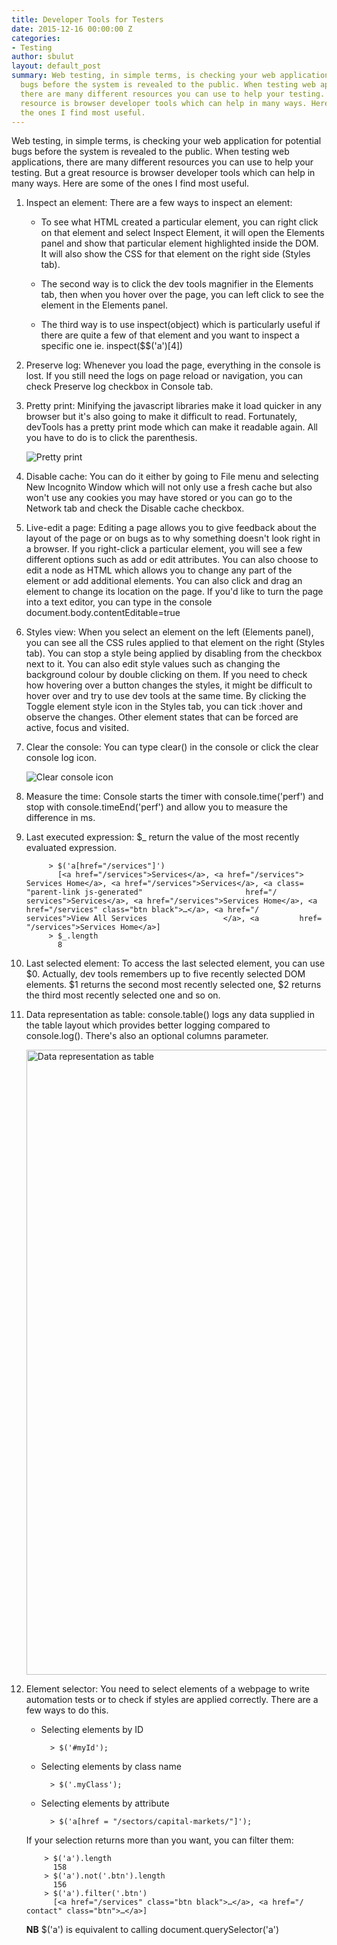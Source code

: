 ```yaml
---
title: Developer Tools for Testers
date: 2015-12-16 00:00:00 Z
categories:
- Testing
author: sbulut
layout: default_post
summary: Web testing, in simple terms, is checking your web application for potential
  bugs before the system is revealed to the public. When testing web applications,
  there are many different resources you can use to help your testing. But a great
  resource is browser developer tools which can help in many ways. Here are some of
  the ones I find most useful.
---
```


Web testing, in simple terms, is checking your web application for potential bugs before the system is revealed to the public. When testing web applications, there are many different resources you can use to help your testing. But a great resource is browser developer tools which can help in many ways. Here are some of the ones I find most useful.

1. Inspect an element: There are a few ways to inspect an element:  

    * To see what HTML created a particular element, you can right click on that element and select Inspect Element, it will open the Elements panel and show that particular element highlighted inside the DOM. It will also show the CSS for that element on the right side (Styles tab).

    * The second way is to click the dev tools magnifier in the Elements tab, then when you hover over the page, you can left click to see the element in the Elements panel.  

    * The third way is to use inspect(object) which is particularly useful if there are quite a few of that element and you want to inspect a specific one ie. inspect($$('a')[4])  

2. Preserve log: Whenever you load the page, everything in the console is lost. If you still need the logs on page reload or navigation, you can check Preserve log checkbox in Console tab.

3. Pretty print: Minifying the javascript libraries make it load quicker in any browser but it's also going to make it difficult to read. Fortunately, devTools has a pretty print mode which can make it readable again. All you have to do is to click the parenthesis.

    <img src='{{ site.baseurl }}/sbulut/assets/2015-11-09-devTools/pretty_print.png' title="Pretty print" />

4. Disable cache: You can do it either by going to File menu and selecting New Incognito Window which will not only use a fresh cache but also won't use any cookies you may have stored or you can go to the Network tab and check the Disable cache checkbox.

5. Live-edit a page: Editing a page allows you to give feedback about the layout of the page or on bugs as to why something doesn't look right in a browser. If you right-click a particular element, you will see a few different options such as add or edit attributes. You can also choose to edit a node as HTML which allows you to change any part of the element or add additional elements. You can also click and drag an element to change its location on the page. If you'd like to turn the page into a text editor, you can type in the console document.body.contentEditable=true

6. Styles view: When you select an element on the left (Elements panel), you can see all the CSS rules applied to that element on the right (Styles tab). You can stop a style being applied by disabling from the checkbox next to it. You can also edit style values such as changing the background colour by double clicking on them. If you need to check how hovering over a button changes the styles, it might be difficult to hover over and try to use dev tools at the same time. By clicking the Toggle element style icon in the Styles tab, you can tick :hover and observe the changes. Other element states that can be forced are active, focus and visited.

7. Clear the console: You can type clear() in the console or click the clear console log icon.

    <img src='{{ site.baseurl }}/sbulut/assets/2015-11-09-devTools/clear.png' title="Clear console icon" />  

8. Measure the time: Console starts the timer with console.time('perf') and stop with console.timeEnd('perf') and allow you to measure the difference in ms.

9. Last executed expression: $_ return the value of the most recently evaluated expression.

            > $('a[href="/services"]')
              [<a href=​"/​services">​Services​</a>​, <a href=​"/​services">​Services Home​</a>​, <a href=​"/​services">​Services​</a>​, <a class=​"parent-link js-generated"                       href=​"/             ​services">​Services​</a>​, <a href=​"/​services">​Services Home​</a>​, <a href=​"/​services" class=​"btn black">​…​</a>​, <a href=​"/                           ​services">​View All Services​                 </a>​, <a         href=​"/​services">​Services Home​</a>​]
            > $_.length
              8


10. Last selected element: To access the last selected element, you can use $0. Actually, dev tools remembers up to five recently selected DOM elements. $1 returns the second most recently selected one, $2 returns the third most recently selected one and so on.

11. Data representation as table: console.table() logs any data supplied in the table layout which provides better logging compared to console.log(). There's also an optional columns parameter.

    <img src='{{ site.baseurl }}/sbulut/assets/2015-11-09-devTools/table1.png' style="width:1000px" title="Data representation as table" />

12. Element selector: You need to select elements of a webpage to write automation tests or to check if styles are applied correctly. There are a few ways to do this.  

    * Selecting elements by ID

            > $('#myId');

    * Selecting elements by class name

            > $('.myClass');

    * Selecting elements by attribute    

            > $('a[href = "/sectors/capital-markets/"]');


    If your selection returns more than you want, you can filter them:

            > $('a').length
              158
            > $('a').not('.btn').length
              156
            > $('a').filter('.btn')
              [<a href=​"/​services" class=​"btn black">​…​</a>​, <a href=​"/​contact" class=​"btn">​…​</a>​]


    **NB** $('a') is equivalent to calling document.querySelector('a')
